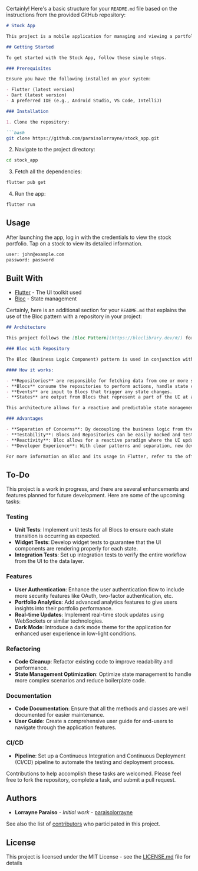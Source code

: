 Certainly! Here's a basic structure for your `README.md` file based on the instructions from the provided GitHub repository:

```markdown
# Stock App

This project is a mobile application for managing and viewing a portfolio of stocks. It allows users to view the current stock prices and details for individual stocks.

## Getting Started

To get started with the Stock App, follow these simple steps.

### Prerequisites

Ensure you have the following installed on your system:

- Flutter (latest version)
- Dart (latest version)
- A preferred IDE (e.g., Android Studio, VS Code, IntelliJ)

### Installation

1. Clone the repository:

```bash
git clone https://github.com/paraisolorrayne/stock_app.git
```

2. Navigate to the project directory:

```bash
cd stock_app
```

3. Fetch all the dependencies:

```bash
flutter pub get
```

4. Run the app:

```bash
flutter run
```

## Usage

After launching the app, log in with the credentials to view the stock portfolio. Tap on a stock to view its detailed information.

```bash
user: john@example.com
password: password
```

## Built With

- [Flutter](https://flutter.dev/) - The UI toolkit used
- [Bloc](https://bloclibrary.dev/) - State management

Certainly, here is an additional section for your `README.md` that explains the use of the Bloc pattern with a repository in your project:

```markdown
## Architecture

This project follows the [Bloc Pattern](https://bloclibrary.dev/#/) for state management, ensuring a clear separation between the presentation layer and business logic.

### Bloc with Repository

The Bloc (Business Logic Component) pattern is used in conjunction with a repository pattern to provide a clean architecture framework that facilitates testability and reusability of code.

#### How it works:

- **Repositories** are responsible for fetching data from one or more sources (e.g., network, local storage). They abstract the origin of the data from the Blocs.
- **Blocs** consume the repositories to perform actions, handle state changes, and expose states to the UI layer.
- **Events** are input to Blocs that trigger any state changes.
- **States** are output from Blocs that represent a part of the UI at a particular point in time.

This architecture allows for a reactive and predictable state management approach where the UI can respond to state changes in real-time.

### Advantages

- **Separation of Concerns**: By decoupling the business logic from the UI, the app becomes easier to maintain and scale.
- **Testability**: Blocs and Repositories can be easily mocked and tested, ensuring more reliable code.
- **Reactivity**: Bloc allows for a reactive paradigm where the UI updates automatically in response to state changes.
- **Developer Experience**: With clear patterns and separation, new developers can quickly understand the codebase and contribute effectively.

For more information on Bloc and its usage in Flutter, refer to the official [Bloc documentation](https://bloclibrary.dev/#/).
```

## To-Do

This project is a work in progress, and there are several enhancements and features planned for future development. Here are some of the upcoming tasks:

### Testing
- **Unit Tests**: Implement unit tests for all Blocs to ensure each state transition is occurring as expected.
- **Widget Tests**: Develop widget tests to guarantee that the UI components are rendering properly for each state.
- **Integration Tests**: Set up integration tests to verify the entire workflow from the UI to the data layer.

### Features
- **User Authentication**: Enhance the user authentication flow to include more security features like OAuth, two-factor authentication, etc.
- **Portfolio Analytics**: Add advanced analytics features to give users insights into their portfolio performance.
- **Real-time Updates**: Implement real-time stock updates using WebSockets or similar technologies.
- **Dark Mode**: Introduce a dark mode theme for the application for enhanced user experience in low-light conditions.

### Refactoring
- **Code Cleanup**: Refactor existing code to improve readability and performance.
- **State Management Optimization**: Optimize state management to handle more complex scenarios and reduce boilerplate code.

### Documentation
- **Code Documentation**: Ensure that all the methods and classes are well documented for easier maintenance.
- **User Guide**: Create a comprehensive user guide for end-users to navigate through the application features.

### CI/CD
- **Pipeline**: Set up a Continuous Integration and Continuous Deployment (CI/CD) pipeline to automate the testing and deployment process.

Contributions to help accomplish these tasks are welcomed. Please feel free to fork the repository, complete a task, and submit a pull request.

## Authors

- **Lorrayne Paraiso** - *Initial work* - [paraisolorrayne](https://github.com/paraisolorrayne)

See also the list of [contributors](https://github.com/yourusername/stock_app/contributors) who participated in this project.

## License

This project is licensed under the MIT License - see the [LICENSE.md](LICENSE.md) file for details